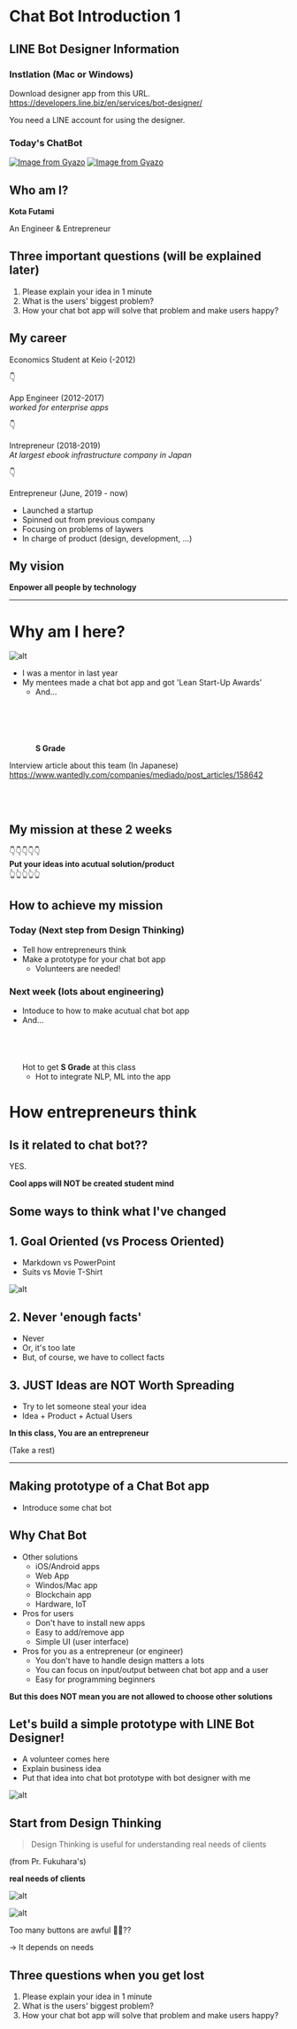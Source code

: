 # Chat Bot Introduction 1

## LINE Bot Designer Information
### Instlation (Mac or Windows)
Download designer app from this URL.
https://developers.line.biz/en/services/bot-designer/

You need a LINE account for using the designer.

### Today's ChatBot

[![Image from Gyazo](https://i.gyazo.com/874912633cb81246924568bb5156e9ac.png)](https://gyazo.com/874912633cb81246924568bb5156e9ac)
[![Image from Gyazo](https://i.gyazo.com/0d2ce406ce78e0f66d4a65ce43891c22.png)](https://gyazo.com/0d2ce406ce78e0f66d4a65ce43891c22)

## Who am I?
**Kota Futami**

An Engineer & Entrepreneur

## Three important questions (will be explained later)
1. Please explain your idea in 1 minute
2. What is the users' biggest problem?
3. How your chat bot app will solve that problem and make users happy?


## My career
Economics Student at Keio (-2012)

👇

App Engineer (2012-2017)<br>
*worked for enterprise apps*

👇

Intrepreneur (2018-2019)<br>
*At largest ebook infrastructure company in Japan*

👇

Entrepreneur (June, 2019 - now)<br>
- Launched a startup
- Spinned out from previous company
- Focusing on problems of laywers
- In charge of product (design, development, ...)

## My vision
**Enpower all people by technology**

---

# Why am I here?

![alt](https://d2v9k5u4v94ulw.cloudfront.net/small_light(dw=1440,da=l,ds=s,cc=FFFFFF)/assets/images/3552321/original/95b1ed3a-1635-426b-83c3-a63283277c47?1551848198)

- I was a mentor in last year
- My mentees made a chat bot app and got 'Lean Start-Up Awards'
  - And...<br><br><br><br><br><br>**S Grade**

Interview article about this team (In Japanese) https://www.wantedly.com/companies/mediado/post_articles/158642

<br><br>

## My mission at these 2 weeks

👇👇👇👇👇<br>
**Put your ideas into acutual solution/product**<br>
👆👆👆👆👆<br>

## How to achieve my mission
### Today (Next step from Design Thinking)
- Tell how entrepreneurs think
- Make a prototype for your chat bot app
  - Volunteers are needed!

### Next week (lots about engineering)
- Intoduce to how to make acutual chat bot app
- And...<br><br><br><br><br>Hot to get **S Grade** at this class
  - Hot to integrate NLP, ML into the app

# How entrepreneurs think

## Is it related to chat bot??
YES.

**Cool apps will NOT be created student mind**

## Some ways to think what I've changed
## 1. Goal Oriented (vs Process Oriented)
- Markdown vs PowerPoint
- Suits vs Movie T-Shirt

![alt](https://encrypted-tbn0.gstatic.com/images?q=tbn:ANd9GcSOFdtna9MhjnOR-27E0UzoIoQ4E0833cejjum1xYrC394V9pHd)

## 2. Never 'enough facts'
- Never
- Or, it's too late
- But, of course, we have to collect facts

## 3. JUST Ideas are NOT Worth Spreading
- Try to let someone steal your idea
- Idea + Product + Actual Users

**In this class, You are an entrepreneur**

(Take a rest)

----

## Making prototype of a Chat Bot app
- Introduce some chat bot

## Why Chat Bot
- Other solutions
  - iOS/Android apps
  - Web App
  - Windos/Mac app
  - Blockchain app
  - Hardware, IoT
- Pros for users
  - Don't have to install new apps
  - Easy to add/remove app
  - Simple UI (user interface)
- Pros for you as a entrepreneur (or engineer)
  - You don't have to handle design matters a lots
  - You can focus on input/output between chat bot app and a user
  - Easy for programming beginners

**But this does NOT mean you are not allowed to choose other solutions**


## Let's build a simple prototype with LINE Bot Designer!
- A volunteer comes here
- Explain business idea
- Put that idea into chat bot prototype with bot designer with me

![alt](https://i.ytimg.com/vi/t4WR5zr7be0/hqdefault.jpg)


## Start from Design Thinking
> Design Thinking is useful for understanding real needs of clients

(from Pr. Fukuhara's)

**real needs of clients**

![alt](https://image.rakuten.co.jp/elecom/cabinet/pz3/erc-bdr01bk-mu_z1.jpg)

![alt](https://pisces.bbystatic.com/image2/BestBuy_US/images/products/6301/6301667_sd.jpg;maxHeight=640;maxWidth=550)

Too many buttons are awful 🤔🤔??

-> It depends on needs


## Three questions when you get lost
1. Please explain your idea in 1 minute
2. What is the users' biggest problem?
3. How your chat bot app will solve that problem and make users happy?



